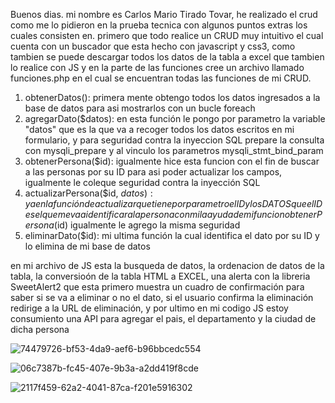 Buenos dias.
mi nombre es Carlos Mario Tirado Tovar, he realizado el crud como me lo pidieron en la prueba tecnica con algunos puntos extras los cuales consisten en.
primero que todo realice un CRUD muy intuitivo el cual cuenta con un buscador que esta hecho con javascript y css3, como tambien se puede
descargar todos los datos de la tabla a excel que tambien lo realice con JS y en la parte de las funciones cree un archivo llamado funciones.php
en el cual se encuentran todas las funciones de mi CRUD.

1. obtenerDatos(): primera mente obtengo todos los datos ingresados a la base de datos para asi mostrarlos con un bucle  foreach
2. agregarDato($datos): en esta función le pongo por parametro la variable "datos" que es la que va a recoger todos los datos escritos en mi formulario,
   y para seguridad contra la inyeccion SQL prepare la consulta con mysqli_prepare y al vinculo los parametros mysqli_stmt_bind_param
3. obtenerPersona($id): igualmente hice esta funcion con el fin de buscar a las personas por su ID para asi poder actualizar los campos, igualmente
   le coleque seguridad contra la inyección SQL
4. actualizarPersona($id, $datos): ya en la función de actualizar que tiene por parametro el ID y los DATOS que el ID es el que me va a identificar a la persona
   con mi la ayuda de mi funcion obtenerPersona($id) igualmente le agrego la misma seguridad
5. eliminarDato($id): mi ultima función la cual identifica el dato por su ID y lo elimina de mi base de datos

en mi archivo de JS esta la busqueda de datos, la ordenacion de datos de la tabla, la conversioón de la tabla HTML a EXCEL, una alerta con la libreria 
SweetAlert2 que esta primero muestra un cuadro de confirmación para saber si se va a eliminar o no el dato, si el usuario confirma la eliminación
redirige a la URL de eliminación, y por ultimo en mi codigo JS estoy consumiento una API para agregar el pais, el departamento y la ciudad de dicha persona

![74479726-bf53-4da9-aef6-b96bbcedc554](https://github.com/CarlosTirado22/-PHP-CRUDB-sico-FJD/assets/102559140/2eaca586-8121-4c66-8b60-7646fb172222)

![06c7387b-fc45-407e-9b3a-a2dd419f8cde](https://github.com/CarlosTirado22/-PHP-CRUDB-sico-FJD/assets/102559140/778356d6-0a03-4705-a1ae-f4a0f784ba63)

![2117f459-62a2-4041-87ca-f201e5916302](https://github.com/CarlosTirado22/-PHP-CRUDB-sico-FJD/assets/102559140/6f4acaf0-c09f-42e0-9679-11a0dc1ac64c)


